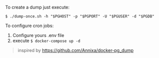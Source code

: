 To create a dump just execute:

`$ ./dump-once.sh -h "$PGHOST" -p "$PGPORT" -U "$PGUSER" -d "$PGDB"`

To configure cron jobs:

1. Configure yours .env file
2. execute `$ docker-compose up -d`

> inspired by https://github.com/Annixa/docker-pg_dump
